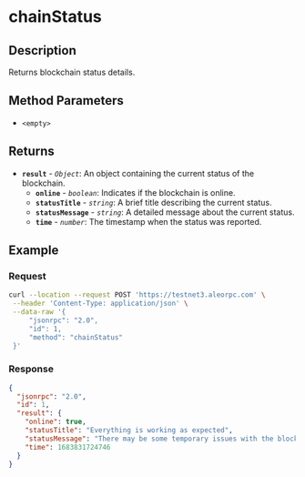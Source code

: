 # chainStatus

## Description

Returns blockchain status details.

## Method Parameters

- `<empty>`

## Returns

- **`result`** - *`Object`*: An object containing the current status of the blockchain.
  - **`online`** - *`boolean`*: Indicates if the blockchain is online.
  - **`statusTitle`** - *`string`*: A brief title describing the current status.
  - **`statusMessage`** - *`string`*: A detailed message about the current status.
  - **`time`** - *`number`*: The timestamp when the status was reported.

## Example

### Request

```bash
curl --location --request POST 'https://testnet3.aleorpc.com' \
 --header 'Content-Type: application/json' \
 --data-raw '{
     "jsonrpc": "2.0",
     "id": 1,
     "method": "chainStatus"
 }'
```

### Response

```json
{
  "jsonrpc": "2.0",
  "id": 1,
  "result": {
    "online": true,
    "statusTitle": "Everything is working as expected",
    "statusMessage": "There may be some temporary issues with the blockchain, but everything should be working as expected.",
    "time": 1683831724746
  }
}
```
